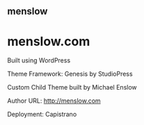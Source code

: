 ## menslow

# menslow.com

Built using WordPress

Theme Framework: Genesis by StudioPress

Custom Child Theme built by Michael Enslow

Author URL: http://menslow.com

Deployment: Capistrano
